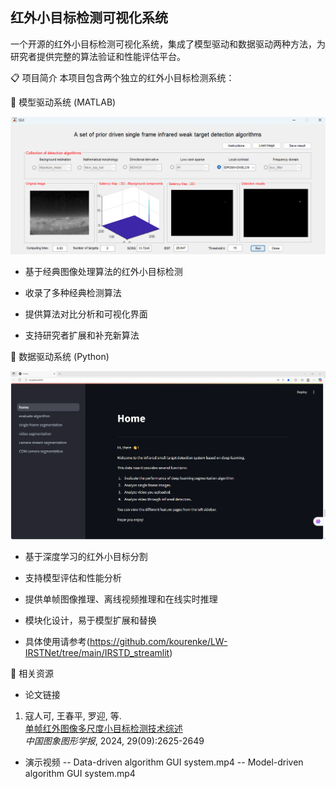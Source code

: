 ## 红外小目标检测可视化系统

一个开源的红外小目标检测可视化系统，集成了模型驱动和数据驱动两种方法，为研究者提供完整的算法验证和性能评估平台。

📋 项目简介
本项目包含两个独立的红外小目标检测系统：

🔧 模型驱动系统 (MATLAB)

![fig1](./Model_driven_GUI.png)

- 基于经典图像处理算法的红外小目标检测

- 收录了多种经典检测算法

- 提供算法对比分析和可视化界面

- 支持研究者扩展和补充新算法

🤖 数据驱动系统 (Python)

![fig2](./Data_driven_GUI.png)

- 基于深度学习的红外小目标分割

- 支持模型评估和性能分析

- 提供单帧图像推理、离线视频推理和在线实时推理

- 模块化设计，易于模型扩展和替换

- 具体使用请参考(https://github.com/kourenke/LW-IRSTNet/tree/main/IRSTD_streamlit)

🔗 相关资源

- 论文链接
1. 寇人可, 王春平, 罗迎, 等.  
   [单帧红外图像多尺度小目标检测技术综述](https://doi.org/10.11834/jig.230788)  
   *中国图象图形学报*, 2024, 29(09):2625-2649

- 演示视频
-- Data-driven algorithm GUI system.mp4
-- Model-driven algorithm GUI system.mp4
